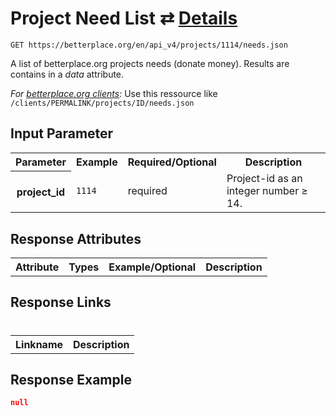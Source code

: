 
# Project Need List ⇄ [Details](need_details.md)

```nginx
GET https://betterplace.org/en/api_v4/projects/1114/needs.json
```

A list of betterplace.org projects needs (donate money).
Results are contains in a *data* attribute.

*For [betterplace.org clients](README.md#client-api):*
Use this ressource like `/clients/PERMALINK/projects/ID/needs.json`


## Input Parameter

<table>
  <tr>
    <th>Parameter</th>
    <th>Example</th>
    <th>Required/Optional</th>
    <th>Description</th>
  </tr>
  <tr>
    <th>project_id</th>
    <td><code>1114</code></td>
    <td>required</td>
    <td>Project-id as an integer number ≥ 14.</td>
  </tr>
</table>

## Response Attributes

<table>
  <tr>
    <th>Attribute</th>
    <th>Types</th>
    <th>Example/Optional</th>
    <th>Description</th>
  </tr>
</table>

## Response Links
#
<table>
  <tr>
    <th>Linkname</th>
    <th>Description</th>
  </tr>
</table>

## Response Example

```json
null
```

